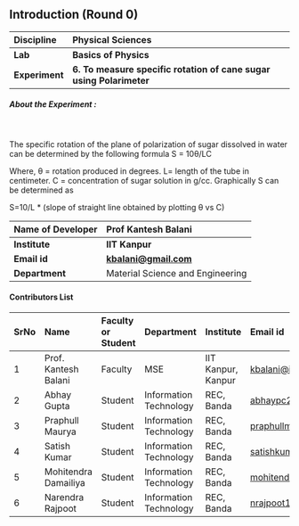 ## Introduction (Round 0)


<b>Discipline | <b> Physical Sciences
:--|:--|
<b> Lab | <b> Basics of Physics
<b> Experiment|     <b> 6. To measure specific rotation of cane sugar using Polarimeter 

<h5> About the Experiment : </h5> <br>

The specific rotation of the plane of polarization of sugar dissolved in water can be determined by the following formula
 S = 10θ/LC
 
 Where,    θ = rotation produced in degrees. 
           L= length of the tube in centimeter. 
           C = concentration of sugar solution in g/cc. 
Graphically S can be determined as

S=10/L * (slope of straight line obtained by plotting θ vs C)
   


<b>Name of Developer | <b> Prof Kantesh Balani
:--|:--|
<b> Institute | <b> IIT Kanpur
<b> Email id|     <b> kbalani@gmail.com
<b> Department | Material Science and Engineering
#### Contributors List

SrNo | Name | Faculty or Student | Department| Institute | Email id
:--|:--|:--|:--|:--|:--|
1 | Prof. Kantesh Balani | Faculty | MSE | IIT Kanpur, Kanpur | kbalani@iitk.ac.in
2 | Abhay Gupta | Student | Information Technology | REC, Banda |abhaypc26@gmail.com
3 | Praphull Maurya | Student | Information Technology | REC, Banda |praphullmaurya123@gmail.com
4 | Satish Kumar | Student | Information Technology | REC, Banda |satishkumar7991@gmail.com
5 | Mohitendra Damailiya | Student | Information Technology | REC, Banda |mohitendra.mpsd@gmail.com
6 | Narendra Rajpoot | Student | Information Technology | REC, Banda |nrajpoot1146@gmail.com

